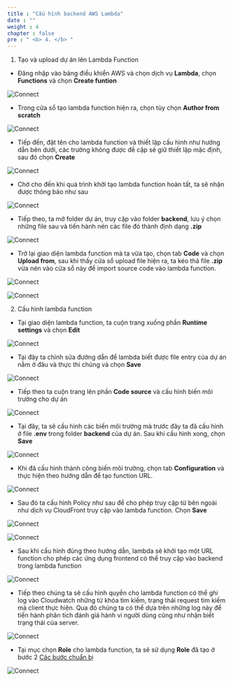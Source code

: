```yaml
---
title : "Cấu hình backend AWS Lambda"
date : "" 
weight : 4
chapter : false
pre : " <b> 4. </b> "
---
```


1. Tạo và upload dự án lên Lambda Function
  + Đăng nhập vào bảng điều khiển AWS và chọn dịch vụ **Lambda**, chọn **Functions** và chọn **Create funtion**

![Connect](/images/4.lambda/016-3.3-settinglambda.png)

  + Trong cửa sổ tạo lambda function hiện ra, chọn tùy chọn **Author from scratch**

![Connect](/images/4.lambda/015-3.3-settinglambda.png)

  + Tiếp đến, đặt tên cho lambda function và thiết lập cấu hình như hướng dẫn bên dưới, các trường không được đề cập sẽ giữ thiết lập mặc định, sau đó chọn **Create**

![Connect](/images/4.lambda/001-3.3-settinglambda.png)

  + Chờ cho đến khi quá trình khởi tạo lambda function hoàn tất, ta sẽ nhận được thông báo như sau

![Connect](/images/4.lambda/002-3.3-settinglambda.png)

  + Tiếp theo, ta mở folder dự án, truy cập vào folder **backend**, lưu ý chọn những file sau và tiến hành nén các file đó thành định dạng **.zip**

![Connect](/images/4.lambda/003-3.3-settinglambda.png)

  + Trở lại giao diện lambda function mà ta vừa tạo, chọn tab **Code** và chọn **Upload from**, sau khi thấy cửa sổ upload file hiện ra, ta kéo thả file **.zip** vừa nén vào cửa sổ này để import source code vào lambda function.

![Connect](/images/4.lambda/004-3.3-settinglambda.png)

![Connect](/images/4.lambda/005-3.3-settinglambda.png)

2. Cấu hình lambda function
  + Tại giao diện lambda function, ta cuộn trang xuống phần **Runtime settings** và chọn **Edit**

![Connect](/images/4.lambda/006-3.3-settinglambda.png)

  + Tại đây ta chỉnh sửa đường dẫn để lambda biết được file entry của dự án nằm ở đâu và thực thi chúng và chọn **Save**

![Connect](/images/4.lambda/007-3.3-settinglambda.png)

  + Tiếp theo ta cuộn trang lên phần **Code source** và cấu hình biến môi trường cho dự án

![Connect](/images/4.lambda/008-3.3-settinglambda.png)

  + Tại đây, ta sẽ cấu hình các biến môi trường mà trước đây ta đã cấu hình ở file **.env** trong folder **backend** của dự án. Sau khi cấu hình xong, chọn **Save**

![Connect](/images/4.lambda/009-3.3-settinglambda.png)

  + Khi đã cấu hình thành công biến môi trường, chọn tab **Configuration** và thực hiện theo hướng dẫn để tạo function URL.

![Connect](/images/4.lambda/011-3.3-settinglambda.png)

  + Sau đó ta cấu hình Policy như sau để cho phép truy cập từ bên ngoài như dịch vụ CloudFront truy cập vào lambda function. Chọn **Save**

![Connect](/images/4.lambda/012-3.3-settinglambda.png)

![Connect](/images/4.lambda/013-3.3-settinglambda.png)

  + Sau khi cấu hình đúng theo hướng dẫn, lambda sẽ khởi tạo một URL function cho phép các ứng dụng frontend có thể truy cập vào backend trong lambda function

![Connect](/images/4.lambda/014-3.3-settinglambda.png)

  + Tiếp theo chúng ta sẽ cấu hình quyền cho lambda function có thể ghi log vào Cloudwatch những từ khóa tìm kiếm, trạng thái request tìm kiếm mà client thực hiện. Qua đó chúng ta có thể dựa trên những log này để tiến hành phân tích đánh giá hành vi người dùng cũng như nhận biết trạng thái của server.

![Connect](/images/5.cloudfronts3/023-3.4-settingdeploy.png)

  + Tại mục chọn **Role** cho lambda function, ta sẽ sử dụng **Role** đã tạo ở bước 2 [Các bước chuẩn bị](2-Prerequiste/2.3-CreateIAMRole/)

![Connect](/images/5.cloudfronts3/024-3.4-settingdeploy.png)


